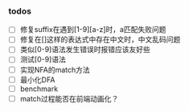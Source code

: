 ### todos

+ [ ] 修复suffix在遇到[1-9][a-z]时，a匹配失败问题
+ [ ] 修复在[]这样的表达式中存在中文时，中文乱码问题
+ [ ] 类似[0-9]语法发生错误时报错应该友好些
+ [ ] 测试[0-9]语法
+ [ ] 实现NFA的match方法
+ [ ] 最小化DFA
+ [ ] benchmark
+ [ ] match过程能否在前端动画化？
